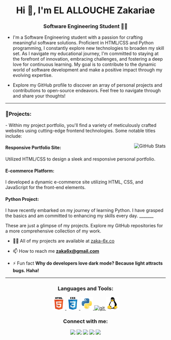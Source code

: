 

<h1 align="center">Hi 👋, I'm EL ALLOUCHE Zakariae</h1>
<h3 align="center">Software Engineering Student 👨‍💻</h3>

- I'm a Software Engineering student with a passion for crafting meaningful software solutions. Proficient in HTML/CSS and Python programming, I constantly explore new technologies to broaden my skill set. As I navigate my educational journey, I'm committed to staying at the forefront of innovation, embracing challenges, and fostering a deep love for continuous learning. My goal is to contribute to the dynamic world of software development and make a positive impact through my evolving expertise. 

- Explore my GitHub profile to discover an array of personal projects and contributions to open-source endeavors. Feel free to navigate through and share your thoughts!
_______________
<h3 align="left">📜Projects:</h3>
- Within my project portfolio, you'll find a variety of meticulously crafted websites using cutting-edge frontend technologies. Some notable titles include:

<image
  align="right"
  src="https://github-readme-stats.vercel.app/api?username=zaka-6x&show_icons=true&theme=radical"
  alt="GitHub Stats"
/>

<h4>Responsive Portfolio Site:</h4>
Utilized HTML/CSS to design a sleek and responsive personal portfolio.

<h4>E-commerce Platform:</h4>
I developed a dynamic e-commerce site utilizing HTML, CSS, and JavaScript for the front-end elements.

<h4>Python Project:</h4> 
I have recently embarked on my journey of learning Python. I have grasped the basics and am committed to enhancing my skills every day.
_______

These are just a glimpse of my projects. Explore my GitHub repositories for a more comprehensive collection of my work.


- 👨‍💻 All of my projects are available at [zaka-6x.co](zaka-6x.co)

- 📫 How to reach me **zaka6x@gmail.com**

- ⚡ Fun fact **Why do developers love dark mode? Because light attracts bugs. Haha!**
_______________
<h3 align="center">Languages and Tools:</h3>
<p align="center"> 
  <a href="https://www.w3.org/html/" target="_blank" rel="noreferrer"> <img src="https://raw.githubusercontent.com/devicons/devicon/master/icons/html5/html5-original-wordmark.svg" alt="html5" width="40" height="40"/> </a> 
  <a href="https://www.w3schools.com/css/" target="_blank" rel="noreferrer"> <img src="https://raw.githubusercontent.com/devicons/devicon/master/icons/css3/css3-original-wordmark.svg" alt="css3" width="40" height="40"/> </a> 
  <a href="https://www.python.org" target="_blank" rel="noreferrer"> <img src="https://raw.githubusercontent.com/devicons/devicon/master/icons/python/python-original.svg" alt="python" width="40" height="40"/> </a> 
  <a href="https://git-scm.com/" target="_blank" rel="noreferrer"> <img src="https://www.vectorlogo.zone/logos/git-scm/git-scm-icon.svg" alt="git" width="40" height="40"/> </a> 
  <a href="https://www.linux.org/" target="_blank" rel="noreferrer"> <img src="https://raw.githubusercontent.com/devicons/devicon/master/icons/linux/linux-original.svg" alt="linux" width="40" height="40"/> </a> 
  </p>

<h3 align="center">Connect with me:</h3>


<div align="center">
  <a href="https://www.linkedin.com/in/zakariae-el-allouche-293b9423b/" target="_blank"><img src="https://img.shields.io/badge/-LinkedIn-%230077B5?style=for-the-badge&logo=linkedin&logoColor=white" target="_blank"></a>
  <a href="https://www.reddit.com/r/matrix6x" target="_blank"><img src="https://img.shields.io/badge/Reddit-FF4500?style=for-the-badge&logo=reddit&logoColor=white" target="_blank"></a>
  <a href="https://discord.gg/zaka-6x#5122" target="_blank"><img src="https://img.shields.io/badge/Discord-7289DA?style=for-the-badge&logo=discord&logoColor=white" target="_blank"></a> 
  <a href="https://twitter.com/zakariaeelallo1" target="_blank"><img src="https://img.shields.io/badge/-Twitter-%233D8FD1?style=for-the-badge&logo=twitter&logoColor=white" target="_blank"></a>
  <a href="https://instagram.com/zaka6x" target="_blank"><img src="https://img.shields.io/badge/-Instagram-%23E4405F?style=for-the-badge&logo=instagram&logoColor=white" target="_blank"></a>  
</div>









